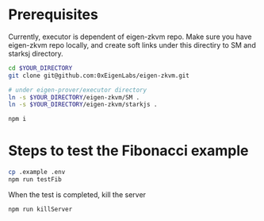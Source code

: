 # Prerequisites

Currently, executor is dependent of eigen-zkvm repo. Make sure you have eigen-zkvm repo locally,
and create soft links under this directiry to SM and starksj directory.
```bash
cd $YOUR_DIRECTORY
git clone git@github.com:0xEigenLabs/eigen-zkvm.git

# under eigen-prover/executor directory
ln -s $YOUR_DIRECTORY/eigen-zkvm/SM .
ln -s $YOUR_DIRECTORY/eigen-zkvm/starkjs .

npm i
```


# Steps to test the Fibonacci example

```bash
cp .example .env
npm run testFib
```

When the test is completed, kill the server

```bash
npm run killServer
```
